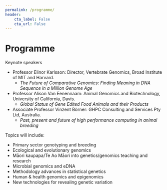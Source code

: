 ```yaml
---
permalink: /programme/
header:
    cta_label: False
    cta_url: False
---
```


<span></span>

# Programme

<!-- [**Click here for the conference programme**](https://vuwgenomics.github.io/mapnet2019.github.io/pdfs/MapNet2019programme.pdf).-->

Keynote speakers<br/>
- Professor Elinor Karlsson: Director, Vertebrate Genomics, Broad Institute of MIT and Harvard.
    - _The Future of Comparative Genomics: Finding Meaning in DNA Sequence in a Million Genome Age_ 
- Professor Alison Van Eenennaam: Animal Genomics and Biotechnology, University of California, Davis.
    - _Global Status of Gene Edited Food Animals and their Products_ 
- Associate Professor Vinzent Börner: GHPC Consulting and Services Pty Ltd, Australia.
    - _Past, present and future of high performance computing in animal breeding_

Topics will include:
- Primary sector genotyping and breeding
- Ecological and evolutionary genomics
- Māori kaupapa/Te Ao Māori into genetics/genomics teaching and research
- Microbial genomics and eDNA
- Methodology advances in statistical genetics
- Human & health genomics and epigenomics
- New technologies for revealing genetic variation

<!-- Email your abstract to: <mapnet2019@vuw.ac.nz> -->

<!-- Please send each abstract in a separate file and let us know which of the sessions you would like to present in. -->

<!-- Programme organising committee: -->

<!-- The conference dinner will be at [The Backbencher Gastropub](http://www.backbencher.co.nz/) located at [34 Molesworth Street in Thorndon](https://goo.gl/maps/remHhKdHvp9sqDaDA) on the evening of Monday 18 November. The dinner is limited to 75 tickets and costs $45pp. Please get in quick with your MapNet2019 registeration if you would like to secure a seat for that event.-->


